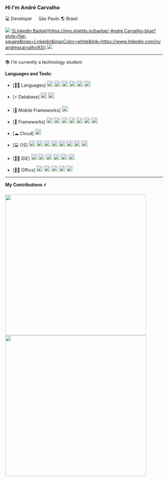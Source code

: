 ### Hi I'm André Carvalho

💻 Developer  <img src="https://image.flaticon.com/icons/svg/197/197386.svg" width="13"/> São Paulo 🌎 Brasil

![](https://img.shields.io/github/followers/andresdecarvalho?style=social)
[![Linkedin Badge](https://img.shields.io/badge/-André Carvalho-blue?style=flat-square&logo=Linkedin&logoColor=white&link=https://www.linkedin.com/in/andrescarvalho93/)](https://www.linkedin.com/in/andrescarvalho93/)
![](https://visitor-badge.glitch.me/badge?page_id=andresdecarvalho.andresdecarvalho)

---

📚 I'm currently a technology student<br>

**Languages and Tools:**

  - [👩‍💻 Languages]
<code><img height="20" src="https://img.shields.io/badge/Java-ED8B00?style=for-the-badge&logo=java&logoColor=white"></code>
<code><img height="20" src="https://img.shields.io/badge/HTML5-E34F26?style=for-the-badge&logo=html5&logoColor=white"></code>
<code><img height="20" src="https://img.shields.io/badge/CSS3-1572B6?style=for-the-badge&logo=css3&logoColor=white"></code>
<code><img height="20" src="https://img.shields.io/badge/JavaScript-323330?style=for-the-badge&logo=javascript&logoColor=F7DF1E"></code>
<code><img height="20" src="https://img.shields.io/badge/PHP-777BB4?style=for-the-badge&logo=php&logoColor=white"></code>
<code><img height="20" src="https://img.shields.io/badge/Python-FFD43B?style=for-the-badge&logo=python&logoColor=darkgreen"></code>
  
  - [⚡ Database]
<code><img height="20" src="https://img.shields.io/badge/MySQL-00000F?style=for-the-badge&logo=mysql&logoColor=white"></code>
<code><img height="20" src="https://img.shields.io/badge/MariaDB-003545?style=for-the-badge&logo=mariadb&logoColor=white"></code>   
   
  - [📱 Mobile Frameworks]
<code><img height="20" src="https://img.shields.io/badge/Ionic-3880FF?style=for-the-badge&logo=ionic&logoColor=white"></code>   
   
  - [🚀 Frameworks]
<code><img height="20" src="https://img.shields.io/badge/RASPBERRY%20PI-C51A4A.svg?&style=for-the-badge&logo=raspberry%20pi&logoColor=white"></code>
<code><img height="20" src="https://img.shields.io/badge/Bootstrap-563D7C?style=for-the-badge&logo=bootstrap&logoColor=white"></code>
<code><img height="20" src="https://img.shields.io/badge/Markdown-000000?style=for-the-badge&logo=markdown&logoColor=white"></code>
<code><img height="20" src="https://img.shields.io/badge/Microsoft-666666?style=for-the-badge&logo=microsoft&logoColor=white"></code>
<code><img height="20" src="https://img.shields.io/badge/Git-F05032?style=for-the-badge&logo=git&logoColor=white"></code>
<code><img height="20" src="https://img.shields.io/badge/PowerBI-F2C811?style=for-the-badge&logo=Power%20BI&logoColor=white"></code>
<code><img height="20" src="https://img.shields.io/badge/Xampp-F37623?style=for-the-badge&logo=xampp&logoColor=white"></code>
   
  - [☁ Cloud]
<code><img height="20" src="https://img.shields.io/badge/GitHub_Actions-2088FF?style=for-the-badge&logo=github-actions&logoColor=white"></code>
 
  - [💻 OS]
<code><img height="20" src="https://img.shields.io/badge/Android-3DDC84?style=for-the-badge&logo=android&logoColor=white"></code>
<code><img height="20" src="https://img.shields.io/badge/Windows-0078D6?style=for-the-badge&logo=windows&logoColor=white"></code>
<code><img height="20" src="https://img.shields.io/badge/Linux-FCC624?style=for-the-badge&logo=linux&logoColor=black"></code>
<code><img height="20" src="https://img.shields.io/badge/Ubuntu-E95420?style=for-the-badge&logo=ubuntu&logoColor=white"></code>
<code><img height="20" src="https://img.shields.io/badge/Linux_Mint-87CF3E?style=for-the-badge&logo=linux-mint&logoColor=white"></code>
<code><img height="20" src="https://img.shields.io/badge/Debian-A81D33?style=for-the-badge&logo=debian&logoColor=white"></code>
<code><img height="20" src="https://img.shields.io/badge/Deepin-007CFF?style=for-the-badge&logo=deepin&logoColor=white"></code>
<code><img height="20" src="https://img.shields.io/badge/manjaro-35BF5C?style=for-the-badge&logo=manjaro&logoColor=white"></code>   
   
  - [👩‍💻 IDE]
<code><img height="20" src="https://img.shields.io/badge/Visual_Studio_Code-0078D4?style=for-the-badge&logo=visual%20studio%20code&logoColor=white"></code>
<code><img height="20" src="https://img.shields.io/badge/Eclipse-2C2255?style=for-the-badge&logo=eclipse&logoColor=white"></code>
<code><img height="20" src="https://img.shields.io/badge/sublime_text-%23575757.svg?&style=for-the-badge&logo=sublime-text&logoColor=important"></code>
<code><img height="20" src="https://img.shields.io/badge/pycharm-143?style=for-the-badge&logo=pycharm&logoColor=black&color=black&labelColor=green"></code>
<code><img height="20" src="https://img.shields.io/badge/VIM-%2311AB00.svg?&style=for-the-badge&logo=vim&logoColor=white"></code>
<code><img height="20" src="https://img.shields.io/badge/Notepad++-90E59A.svg?style=for-the-badge&logo=notepad%2B%2B&logoColor=black"></code>   
  
  - [👨‍💻 Office]
<code><img height="20" src="https://img.shields.io/badge/Microsoft_Excel-217346?style=for-the-badge&logo=microsoft-excel&logoColor=white"></code>
<code><img height="20" src="https://img.shields.io/badge/Microsoft_PowerPoint-B7472A?style=for-the-badge&logo=microsoft-powerpoint&logoColor=white"></code>
<code><img height="20" src="https://img.shields.io/badge/Microsoft_Word-2B579A?style=for-the-badge&logo=microsoft-word&logoColor=white"></code>
<code><img height="20" src="https://img.shields.io/badge/Microsoft_Office-D83B01?style=for-the-badge&logo=microsoft-office&logoColor=white"></code>
<code><img height="20" src="https://img.shields.io/badge/Trello-0052CC?style=for-the-badge&logo=trello&logoColor=white"></code>   

---

**My Contributions ⚡**
<br/><br/>
  <a href="#"><img src="https://github-readme-stats.vercel.app/api?username=andresdecarvalho&show_icons=true&count_private=true&theme=dark" width="450"></a><br>
  <a href="#"><img src="https://github-readme-stats.vercel.app/api/top-langs/?username=andresdecarvalho&layot=compact&langs=count7&theme=dark" width="450"></a>
<br/>

</samp>
